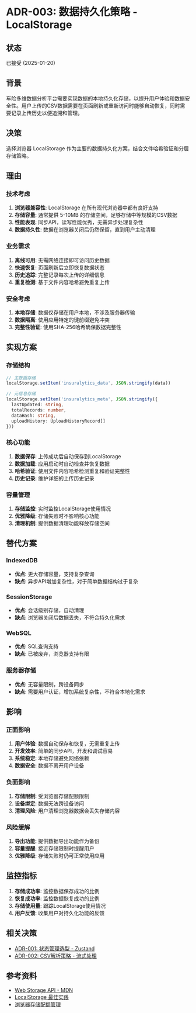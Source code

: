 # ADR-003: 数据持久化策略 - LocalStorage

## 状态
已接受 (2025-01-20)

## 背景
车险多维数据分析平台需要实现数据的本地持久化存储，以提升用户体验和数据安全性。用户上传的CSV数据需要在页面刷新或重新访问时能够自动恢复，同时需要记录上传历史以便追溯和管理。

## 决策
选择浏览器 LocalStorage 作为主要的数据持久化方案，结合文件哈希验证和分层存储策略。

## 理由

### 技术考虑
1. **浏览器兼容性**: LocalStorage 在所有现代浏览器中都有良好支持
2. **存储容量**: 通常提供 5-10MB 的存储空间，足够存储中等规模的CSV数据
3. **性能表现**: 同步API，读写性能优秀，无需异步处理复杂性
4. **数据持久性**: 数据在浏览器关闭后仍然保留，直到用户主动清理

### 业务需求
1. **离线可用**: 无需网络连接即可访问历史数据
2. **快速恢复**: 页面刷新后立即恢复数据状态
3. **历史追踪**: 完整记录每次上传的详细信息
4. **重复检测**: 基于文件内容哈希避免重复上传

### 安全考虑
1. **本地存储**: 数据仅存储在用户本地，不涉及服务器传输
2. **数据隔离**: 使用应用特定的键前缀避免冲突
3. **完整性验证**: 使用SHA-256哈希确保数据完整性

## 实现方案

### 存储结构
```typescript
// 主数据存储
localStorage.setItem('insuralytics_data', JSON.stringify(data))

// 元信息存储
localStorage.setItem('insuralytics_meta', JSON.stringify({
  lastUpdated: string,
  totalRecords: number,
  dataHash: string,
  uploadHistory: UploadHistoryRecord[]
}))
```

### 核心功能
1. **数据保存**: 上传成功后自动保存到LocalStorage
2. **数据加载**: 应用启动时自动检查并恢复数据
3. **哈希验证**: 使用文件内容哈希检测重复和验证完整性
4. **历史记录**: 维护详细的上传历史记录

### 容量管理
1. **存储监控**: 实时监控LocalStorage使用情况
2. **优雅降级**: 存储失败时不影响核心功能
3. **清理机制**: 提供数据清理功能释放存储空间

## 替代方案

### IndexedDB
- **优点**: 更大存储容量，支持复杂查询
- **缺点**: 异步API增加复杂性，对于简单数据结构过于复杂

### SessionStorage
- **优点**: 会话级别存储，自动清理
- **缺点**: 浏览器关闭后数据丢失，不符合持久化需求

### WebSQL
- **优点**: SQL查询支持
- **缺点**: 已被废弃，浏览器支持有限

### 服务器存储
- **优点**: 无容量限制，跨设备同步
- **缺点**: 需要用户认证，增加系统复杂性，不符合本地化需求

## 影响

### 正面影响
1. **用户体验**: 数据自动保存和恢复，无需重复上传
2. **开发效率**: 简单的同步API，开发和调试容易
3. **系统稳定**: 本地存储避免网络依赖
4. **数据安全**: 数据不离开用户设备

### 负面影响
1. **存储限制**: 受浏览器存储配额限制
2. **设备绑定**: 数据无法跨设备访问
3. **清理风险**: 用户清理浏览器数据会丢失存储内容

### 风险缓解
1. **导出功能**: 提供数据导出功能作为备份
2. **容量提醒**: 接近存储限制时提醒用户
3. **优雅降级**: 存储失败时仍可正常使用应用

## 监控指标
1. **存储成功率**: 监控数据保存成功的比例
2. **恢复成功率**: 监控数据恢复成功的比例
3. **存储使用量**: 跟踪LocalStorage使用情况
4. **用户反馈**: 收集用户对持久化功能的反馈

## 相关决策
- [ADR-001: 状态管理选型 - Zustand](./ADR-001_状态管理选型-Zustand.md)
- [ADR-002: CSV解析策略 - 流式处理](./ADR-002_CSV解析策略-流式处理.md)

## 参考资料
- [Web Storage API - MDN](https://developer.mozilla.org/en-US/docs/Web/API/Web_Storage_API)
- [LocalStorage 最佳实践](https://web.dev/storage-for-the-web/)
- [浏览器存储配额管理](https://web.dev/storage-quota/)